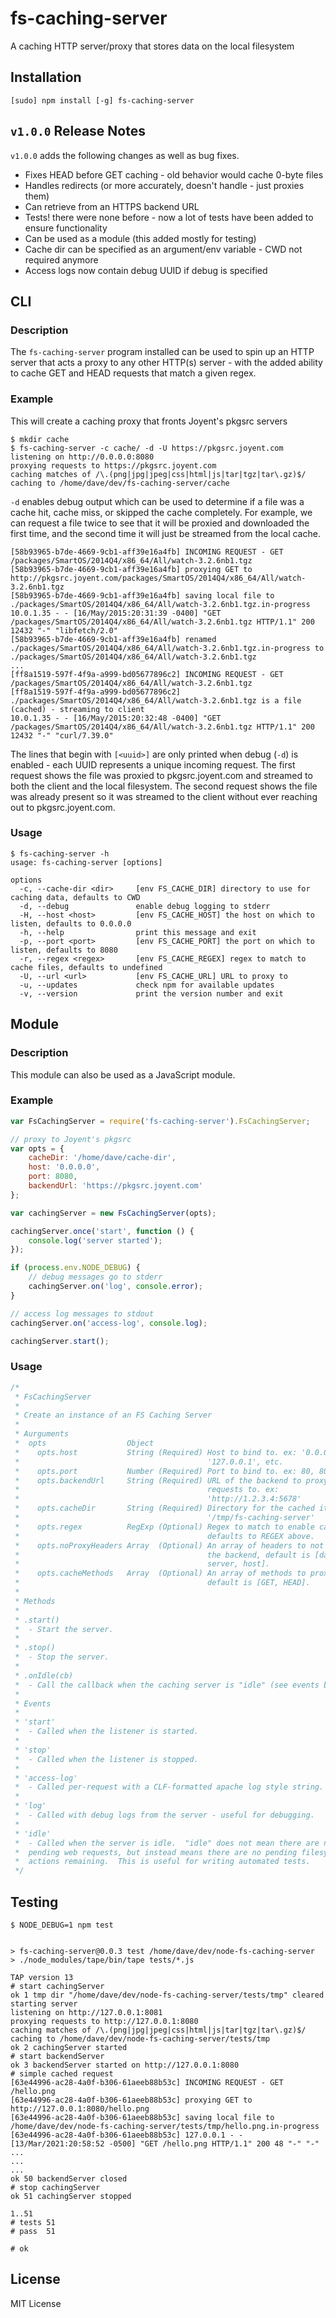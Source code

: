 fs-caching-server
=================

A caching HTTP server/proxy that stores data on the local filesystem

Installation
------------

    [sudo] npm install [-g] fs-caching-server

`v1.0.0` Release Notes
----------------------

`v1.0.0` adds the following changes as well as bug fixes.

- Fixes HEAD before GET caching - old behavior would cache 0-byte files
- Handles redirects (or more accurately, doesn't handle - just proxies them)
- Can retrieve from an HTTPS backend URL
- Tests! there were none before - now a lot of tests have been added to ensure functionality
- Can be used as a module (this added mostly for testing)
- Cache dir can be specified as an argument/env variable - CWD not required anymore
- Access logs now contain debug UUID if debug is specified

CLI
---

### Description

The `fs-caching-server` program installed can be used to spin up an HTTP server
that acts a proxy to any other HTTP(s) server - with the added ability to
cache GET and HEAD requests that match a given regex.

### Example

This will create a caching proxy that fronts Joyent's pkgsrc servers

    $ mkdir cache
    $ fs-caching-server -c cache/ -d -U https://pkgsrc.joyent.com
    listening on http://0.0.0.0:8080
    proxying requests to https://pkgsrc.joyent.com
    caching matches of /\.(png|jpg|jpeg|css|html|js|tar|tgz|tar\.gz)$/
    caching to /home/dave/dev/fs-caching-server/cache

`-d` enables debug output which can be used to determine if a file was a cache
hit, cache miss, or skipped the cache completely.  For example, we can request
a file twice to see that it will be proxied and downloaded the first time, and
the second time it will just be streamed from the local cache.

    [58b93965-b7de-4669-9cb1-aff39e16a4fb] INCOMING REQUEST - GET /packages/SmartOS/2014Q4/x86_64/All/watch-3.2.6nb1.tgz
    [58b93965-b7de-4669-9cb1-aff39e16a4fb] proxying GET to http://pkgsrc.joyent.com/packages/SmartOS/2014Q4/x86_64/All/watch-3.2.6nb1.tgz
    [58b93965-b7de-4669-9cb1-aff39e16a4fb] saving local file to ./packages/SmartOS/2014Q4/x86_64/All/watch-3.2.6nb1.tgz.in-progress
    10.0.1.35 - - [16/May/2015:20:31:39 -0400] "GET /packages/SmartOS/2014Q4/x86_64/All/watch-3.2.6nb1.tgz HTTP/1.1" 200 12432 "-" "libfetch/2.0"
    [58b93965-b7de-4669-9cb1-aff39e16a4fb] renamed ./packages/SmartOS/2014Q4/x86_64/All/watch-3.2.6nb1.tgz.in-progress to ./packages/SmartOS/2014Q4/x86_64/All/watch-3.2.6nb1.tgz
    ...
    [ff8a1519-597f-4f9a-a999-bd05677896c2] INCOMING REQUEST - GET /packages/SmartOS/2014Q4/x86_64/All/watch-3.2.6nb1.tgz
    [ff8a1519-597f-4f9a-a999-bd05677896c2] ./packages/SmartOS/2014Q4/x86_64/All/watch-3.2.6nb1.tgz is a file (cached) - streaming to client
    10.0.1.35 - - [16/May/2015:20:32:48 -0400] "GET /packages/SmartOS/2014Q4/x86_64/All/watch-3.2.6nb1.tgz HTTP/1.1" 200 12432 "-" "curl/7.39.0"

The lines that begin with `[<uuid>]` are only printed when debug (`-d`) is
enabled - each UUID represents a unique incoming request.  The first request
shows the file was proxied to pkgsrc.joyent.com and streamed to both the client
and the local filesystem.  The second request shows the file was already
present so it was streamed to the client without ever reaching out to
pkgsrc.joyent.com.

### Usage

    $ fs-caching-server -h
    usage: fs-caching-server [options]

    options
      -c, --cache-dir <dir>     [env FS_CACHE_DIR] directory to use for caching data, defaults to CWD
      -d, --debug               enable debug logging to stderr
      -H, --host <host>         [env FS_CACHE_HOST] the host on which to listen, defaults to 0.0.0.0
      -h, --help                print this message and exit
      -p, --port <port>         [env FS_CACHE_PORT] the port on which to listen, defaults to 8080
      -r, --regex <regex>       [env FS_CACHE_REGEX] regex to match to cache files, defaults to undefined
      -U, --url <url>           [env FS_CACHE_URL] URL to proxy to
      -u, --updates             check npm for available updates
      -v, --version             print the version number and exit

Module
------

### Description

This module can also be used as a JavaScript module.

### Example

``` js
var FsCachingServer = require('fs-caching-server').FsCachingServer;

// proxy to Joyent's pkgsrc
var opts = {
    cacheDir: '/home/dave/cache-dir',
    host: '0.0.0.0',
    port: 8080,
    backendUrl: 'https://pkgsrc.joyent.com'
};

var cachingServer = new FsCachingServer(opts);

cachingServer.once('start', function () {
    console.log('server started');
});

if (process.env.NODE_DEBUG) {
    // debug messages go to stderr
    cachingServer.on('log', console.error);
}

// access log messages to stdout
cachingServer.on('access-log', console.log);

cachingServer.start();
```

### Usage

``` js
/*
 * FsCachingServer
 *
 * Create an instance of an FS Caching Server
 *
 * Aurguments
 *  opts                  Object
 *    opts.host           String (Required) Host to bind to. ex: '0.0.0.0',
 *                                          '127.0.0.1', etc.
 *    opts.port           Number (Required) Port to bind to. ex: 80, 8080, etc.
 *    opts.backendUrl     String (Required) URL of the backend to proxy
 *                                          requests to. ex:
 *                                          'http://1.2.3.4:5678'
 *    opts.cacheDir       String (Required) Directory for the cached items. ex:
 *                                          '/tmp/fs-caching-server'
 *    opts.regex          RegExp (Optional) Regex to match to enable caching,
 *                                          defaults to REGEX above.
 *    opts.noProxyHeaders Array  (Optional) An array of headers to not proxy to
 *                                          the backend, default is [date,
 *                                          server, host].
 *    opts.cacheMethods   Array  (Optional) An array of methods to proxy,
 *                                          default is [GET, HEAD].
 *
 * Methods
 *
 * .start()
 *  - Start the server.
 *
 * .stop()
 *  - Stop the server.
 *
 * .onIdle(cb)
 *  - Call the callback when the caching server is "idle" (see events below).
 *
 * Events
 *
 * 'start'
 *  - Called when the listener is started.
 *
 * 'stop'
 *  - Called when the listener is stopped.
 *
 * 'access-log'
 *  - Called per-request with a CLF-formatted apache log style string.
 *
 * 'log'
 *  - Called with debug logs from the server - useful for debugging.
 *
 * 'idle'
 *  - Called when the server is idle.  "idle" does not mean there are not
 *  pending web requests, but instead means there are no pending filesystem
 *  actions remaining.  This is useful for writing automated tests.
 */
 ```

Testing
-------

```
$ NODE_DEBUG=1 npm test


> fs-caching-server@0.0.3 test /home/dave/dev/node-fs-caching-server
> ./node_modules/tape/bin/tape tests/*.js

TAP version 13
# start cachingServer
ok 1 tmp dir "/home/dave/dev/node-fs-caching-server/tests/tmp" cleared
starting server
listening on http://127.0.0.1:8081
proxying requests to http://127.0.0.1:8080
caching matches of /\.(png|jpg|jpeg|css|html|js|tar|tgz|tar\.gz)$/
caching to /home/dave/dev/node-fs-caching-server/tests/tmp
ok 2 cachingServer started
# start backendServer
ok 3 backendServer started on http://127.0.0.1:8080
# simple cached request
[63e44996-ac28-4a0f-b306-61aeeb88b53c] INCOMING REQUEST - GET /hello.png
[63e44996-ac28-4a0f-b306-61aeeb88b53c] proxying GET to http://127.0.0.1:8080/hello.png
[63e44996-ac28-4a0f-b306-61aeeb88b53c] saving local file to /home/dave/dev/node-fs-caching-server/tests/tmp/hello.png.in-progress
[63e44996-ac28-4a0f-b306-61aeeb88b53c] 127.0.0.1 - - [13/Mar/2021:20:58:52 -0500] "GET /hello.png HTTP/1.1" 200 48 "-" "-"
...
...
...
ok 50 backendServer closed
# stop cachingServer
ok 51 cachingServer stopped

1..51
# tests 51
# pass  51

# ok
```

License
-------

MIT License

